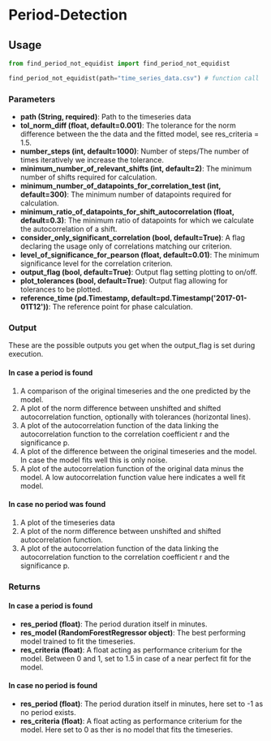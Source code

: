 # Period-Detection

## Usage

```Python
from find_period_not_equidist import find_period_not_equidist

find_period_not_equidist(path="time_series_data.csv") # function call
```

### Parameters
- **path (String, required)**: Path to the timeseries data
- **tol_norm_diff (float, default=0.001)**: The tolerance for the norm difference between the the data and the fitted model, see res_criteria = 1.5.
- **number_steps (int, default=1000)**: Number of steps/The number of times iteratively we increase the tolerance.
- **minimum_number_of_relevant_shifts (int, default=2)**: The minimum number of shifts required for calculation.
- **minimum_number_of_datapoints_for_correlation_test (int, default=300)**: The minimum number of datapoints required for calculation.
- **minimum_ratio_of_datapoints_for_shift_autocorrelation (float, default=0.3)**: The minimum ratio of datapoints for which we calculate the autocorrelation of a shift.
- **consider_only_significant_correlation (bool, default=True)**: A flag declaring the usage only of correlations matching our criterion.
- **level_of_significance_for_pearson (float, default=0.01)**: The minimum significance level for the correlation criterion.
- **output_flag (bool, default=True)**: Output flag setting plotting to on/off.
- **plot_tolerances (bool, default=True)**: Output flag allowing for tolerances to be plotted.
- **reference_time (pd.Timestamp, default=pd.Timestamp('2017-01-01T12'))**: The reference point for phase calculation.


### Output
These are the possible outputs you get when the output_flag is set during execution.
#### In case a period is found
1. A comparison of the original timeseries and the one predicted by the model.
2. A plot of the norm difference between unshifted and shifted autocorrelation function, optionally with tolerances (horizontal lines).
3. A plot of the autocorrelation function of the data linking the autocorrelation function to the correlation coefficient r and the significance p.
4. A plot of the difference between the original timeseries and the model. In case the model fits well this is only noise.
5. A plot of the autocorrelation function of the original data minus the model. A low autocorrelation function value here indicates a well fit model.

#### In case no period was found
1. A plot of the timeseries data
2. A plot of the norm difference between unshifted and shifted autocorrelation function.
3. A plot of the autocorrelation function of the data linking the autocorrelation function to the correlation coefficient r and the significance p.

### Returns
#### In case a period is found
- **res_period (float)**: The period duration itself in minutes.
- **res_model (RandomForestRegressor object)**: The best performing model trained to fit the timeseries.
- **res_criteria (float)**: A float acting as performance criterium for the model. Between 0 and 1, set to 1.5 in case of a near perfect fit for the model.

#### In case no period is found
- **res_period (float)**: The period duration itself in minutes, here set to -1 as no period exists.
- **res_criteria (float)**: A float acting as performance criterium for the model. Here set to 0 as ther is no model that fits the timeseries.
